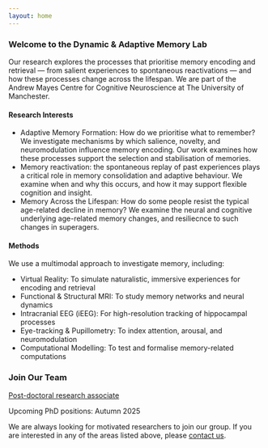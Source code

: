 ```yaml
---
layout: home
---
```

### Welcome to the Dynamic & Adaptive Memory Lab
Our research explores  the processes that prioritise memory encoding and retrieval — from salient experiences to spontaneous reactivations — and how these processes change across the lifespan. We are part of the Andrew Mayes Centre for Cognitive Neuroscience at The University of Manchester.

#### Research Interests

  - Adaptive Memory Formation: How do we prioritise what to remember? We investigate mechanisms by which salience, novelty, and neuromodulation influence memory encoding. Our work examines how these processes support the selection and stabilisation of memories.
  - Memory reactivation: the spontaneous replay of past experiences plays a critical role in memory consolidation and adaptive behaviour. We examine when and why this occurs, and how it may support flexible cognition and insight.
  - Memory Across the Lifespan: How do some people resist the typical age-related decline in memory? We examine the neural and cognitive underlying age-related memory changes, and resiliecnce to such changes in superagers.

#### Methods
We use a multimodal approach to investigate memory, including:
- Virtual Reality: To simulate naturalistic, immersive experiences for encoding and retrieval
- Functional & Structural MRI:</strong> To study memory networks and neural dynamics
- Intracranial EEG (iEEG): For high-resolution tracking of hippocampal processes
- Eye-tracking & Pupillometry: To index attention, arousal, and neuromodulation
- Computational Modelling: To test and formalise memory-related computations


### Join Our Team
[Post-doctoral research associate](https://www.jobs.manchester.ac.uk/Job/JobDetail?JobId=32710)

Upcoming PhD positions: Autumn 2025

We are always looking for motivated researchers to join our group. If you are interested in any of the areas listed above, please [contact us](/contact).

